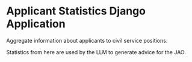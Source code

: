 Applicant Statistics Django Application
=======================================

Aggregate information about applicants to civil service positions.

Statistics from here are used by the LLM to generate advice for the JAO.
